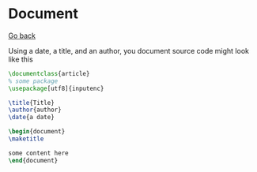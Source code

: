 # Document

[Go back](..)

Using a date, a title, and an author, you document
source code might look like this

```latex
\documentclass{article}
% some package
\usepackage[utf8]{inputenc}

\title{Title}
\author{author}
\date{a date}

\begin{document}
\maketitle

some content here
\end{document}
```